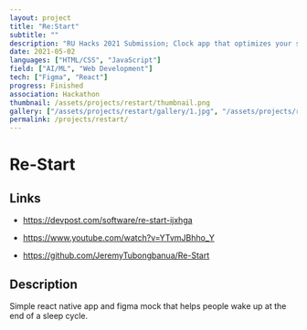 ```yaml
---
layout: project
title: "Re:Start"
subtitle: ""
description: "RU Hacks 2021 Submission; Clock app that optimizes your sleeping to wake you up at the end of a sleep cycle"
date: 2021-05-02
languages: ["HTML/CSS", "JavaScript"]
field: ["AI/ML", "Web Development"]
tech: ["Figma", "React"]
progress: Finished
association: Hackathon
thumbnail: /assets/projects/restart/thumbnail.png
gallery: ["/assets/projects/restart/gallery/1.jpg", "/assets/projects/restart/gallery/2.jpg", "/assets/projects/restart/gallery/3.jpg", "/assets/projects/restart/gallery/4.jpg", "/assets/projects/restart/gallery/5.jpg", "/assets/projects/restart/gallery/6.jpg", "/assets/projects/restart/gallery/7.jpg"]
permalink: /projects/restart/
---
```


# Re-Start

## Links

- <https://devpost.com/software/re-start-ijxhga>

- <https://www.youtube.com/watch?v=YTvmJBhho_Y>

- <https://github.com/JeremyTubongbanua/Re-Start>

## Description

Simple react native app and figma mock that helps people wake up at the end of a sleep cycle.
